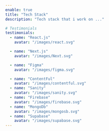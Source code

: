 ```yaml
---
enable: true
title: "Tech Stack"
description: "Tech stack that i work on ..."

# Testimonials
testimonials:
  - name: "React.js"
    avatar: "/images/react.svg"

  - name: "Next.js"
    avatar: "/images/Next.svg"

  - name: "Figma"
    avatar: "/images/figma.svg"

  - name: "ContentFul"
    avatar: "/images/contentful.svg"
  - name: "Sanity"
    avatar: "/images/sanity.svg"
  - name: "Firebase"
    avatar: "/images/firebase.svg"
  - name: "MongoDb"
    avatar: "/images/mongosb.svg"
  - name: "Supabase"
    avatar: "/images/supabase.svg"
---
```

